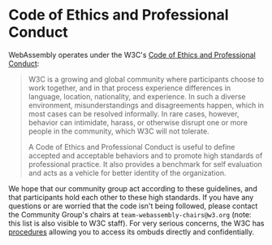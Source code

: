 # Code of Ethics and Professional Conduct

WebAssembly operates under the W3C's
[Code of Ethics and Professional Conduct][]:

> W3C is a growing and global community where participants choose to work
> together, and in that process experience differences in language, location,
> nationality, and experience. In such a diverse environment, misunderstandings
> and disagreements happen, which in most cases can be resolved informally. In
> rare cases, however, behavior can intimidate, harass, or otherwise disrupt one
> or more people in the community, which W3C will not tolerate.
>
> A Code of Ethics and Professional Conduct is useful to define accepted and
> acceptable behaviors and to promote high standards of professional
> practice. It also provides a benchmark for self evaluation and acts as a
> vehicle for better identity of the organization.

We hope that our community group act according to these guidelines, and that
participants hold each other to these high standards. If you have any questions
or are worried that the code isn't being followed, please contact the Community
Group's chairs at `team-webassembly-chairs@w3.org` (note: this list is also
visible to W3C staff). For very serious concerns, the W3C has [procedures][]
allowing you to access its ombuds directly and confidentially.

  [Code of Ethics and Professional Conduct]: https://www.w3.org/Consortium/cepc
  [procedures]: https://www.w3.org/Consortium/pwe/#Procedures
